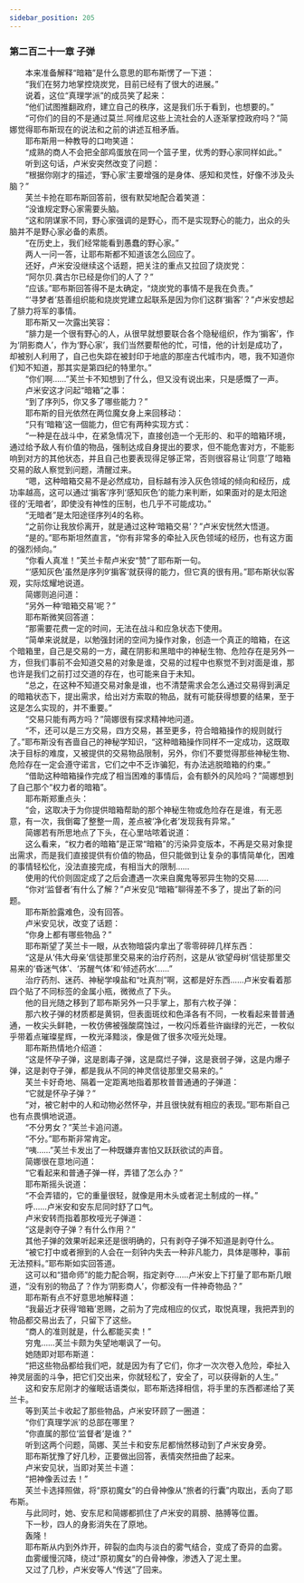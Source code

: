 ```yaml
---
sidebar_position: 205
---
```

### 第二百二十一章 子弹  


　　本来准备解释“暗箱”是什么意思的耶布斯愣了一下道：  
　　“我们在努力地掌控烧炭党，目前已经有了很大的进展。”  
　　说着，这位“真理学派”的成员笑了起来：  
　　“他们试图推翻政府，建立自己的秩序，这是我们乐于看到，也想要的。”  
　　“可你们的目的不是通过莫兰.阿维尼这些上流社会的人逐渐掌控政府吗？”简娜觉得耶布斯现在的说法和之前的讲述互相矛盾。  
　　耶布斯用一种教导的口吻笑道：  
　　“成熟的商人不会把全部鸡蛋放在同一个篮子里，优秀的野心家同样如此。”  
　　听到这句话，卢米安突然改变了问题：  
　　“根据你刚才的描述，‘野心家’主要增强的是身体、感知和灵性，好像不涉及头脑？”  
　　芙兰卡抢在耶布斯回答前，很有默契地配合着笑道：  
　　“没谁规定野心家需要头脑。  
　　“这和阴谋家不同，野心家强调的是野心，而不是实现野心的能力，出众的头脑并不是野心家必备的素质。  
　　“在历史上，我们经常能看到愚蠢的野心家。”  
　　两人一问一答，让耶布斯都不知道该怎么回应了。  
　　还好，卢米安没继续这个话题，把关注的重点又拉回了烧炭党：  
　　“阿尔贝.龚古尔已经是你们的人了？”  
　　“应该。”耶布斯回答得不是太确定，“烧炭党的事情不是我在负责。”  
　　“‘寻梦者’慈善组织能和烧炭党建立起联系是因为你们这群‘掮客’？”卢米安想起了腓力将军的事情。  
　　耶布斯又一次露出笑容：  
　　“腓力是一个很有野心的人，从很早就想要联合各个隐秘组织，作为‘掮客’，作为‘阴影商人’，作为‘野心家’，我们当然要帮他的忙，可惜，他的计划是成功了，却被别人利用了，自己也失踪在被封印于地底的那座古代城市内，嗯，我不知道你们知不知道，那其实是第四纪的特里尔。”  
　　“你们啊……”芙兰卡不知想到了什么，但又没有说出来，只是感慨了一声。  
　　卢米安这才问起“暗箱”之事：  
　　“到了序列5，你又多了哪些能力？”  
　　耶布斯的目光依然在两位魔女身上来回移动：  
　　“只有‘暗箱’这一個能力，但它有两种实现方式：  
　　“一种是在战斗中，在紧急情况下，直接创造一个无形的、和平的暗箱环境，通过给予敌人有价值的物品，强制达成自身提出的要求，但不能危害对方，不能影响到对方的其他状态，并且自己也要表现得足够正常，否则很容易让‘同意’了暗箱交易的敌人察觉到问题，清醒过来。  
　　“嗯，这种暗箱交易不是必然成功，目标越有涉入灰色领域的倾向和经历，成功率越高，这可以通过‘掮客’序列‘感知灰色’的能力来判断，如果面对的是太阳途径的‘无暗者’，即使没有神性的压制，也几乎不可能成功。”  
　　“无暗者”是太阳途径序列4的名称。  
　　“之前你让我放伱离开，就是通过这种‘暗箱交易’？”卢米安恍然大悟道。  
　　“是的。”耶布斯坦然直言，“你有非常多的牵扯入灰色领域的经历，也有这方面的强烈倾向。”  
　　“你看人真准！”芙兰卡帮卢米安“赞”了耶布斯一句。  
　　“‘感知灰色’虽然是序列9‘掮客’就获得的能力，但它真的很有用。”耶布斯状似客观，实际炫耀地说道。  
　　简娜则追问道：  
　　“另外一种‘暗箱交易’呢？”  
　　耶布斯微笑回答道：  
　　“那需要花费一定的时间，无法在战斗和应急状态下使用。  
　　“简单来说就是，以勉强封闭的空间为操作对象，创造一个真正的暗箱，在这个暗箱里，自己是交易的一方，藏在阴影和黑暗中的神秘生物、危险存在是另外一方，但我们事前不会知道交易的对象是谁，交易的过程中也察觉不到对面是谁，那也许是我们之前打过交道的存在，也可能来自于未知。  
　　“总之，在这种不知道交易对象是谁，也不清楚需求会怎么通过交易得到满足的暗箱状态下，提出需求，给出对方索取的物品，就有可能获得想要的结果，至于这是怎么实现的，并不重要。”  
　　“交易只能有两方吗？”简娜很有探求精神地问道。  
　　“不，还可以是三方交易，四方交易，甚至更多，符合暗箱操作的规则就行了。”耶布斯没有吝啬自己的神秘学知识，“这种暗箱操作同样不一定成功，这既取决于目标的难度，又被提供的交易物品限制，另外，你们不要觉得那些神秘生物、危险存在一定会遵守诺言，它们之中不乏诈骗犯，有办法逃脱暗箱的约束。”  
　　“借助这种暗箱操作完成了相当困难的事情后，会有额外的风险吗？”简娜想到了自己那个“权力者的暗箱”。  
　　耶布斯郑重点头：  
　　“会，这取决于为你提供暗箱帮助的那个神秘生物或危险存在是谁，有无恶意，有一次，我倒霉了整整一周，差点被‘净化者’发现我有异常。”  
　　简娜若有所思地点了下头，在心里咕哝着说道：  
　　这么看来，“权力者的暗箱”是正常“暗箱”的污染异变版本，不再是交易对象提出需求，而是我们直接提供有价值的物品，但只能做到让复杂的事情简单化，困难的事情轻松化，没法直接完成，有相当大的限制……  
　　使用的代价则固定成了之后会遭遇一次来自魔鬼等邪异生物的交易……  
　　“你对‘监督者’有什么了解？”卢米安见“暗箱”聊得差不多了，提出了新的问题。  
　　耶布斯脸露难色，没有回答。  
　　卢米安见状，改变了话题：  
　　“你身上都有哪些物品？”  
　　耶布斯望了芙兰卡一眼，从衣物暗袋内拿出了零零碎碎几样东西：  
　　“这是从‘伟大母亲’信徒那里交易来的治疗药剂，这是从‘欲望母树’信徒那里交易来的‘昏迷气体’、‘苏醒气体’和‘倾述药水’……”  
　　治疗药剂、迷药、神秘学嗅盐和“吐真剂”啊，这都是好东西……卢米安看着那四个贴了不同标签的金属小瓶，微微点了下头。  
　　他的目光随之移到了耶布斯另外一只手掌上，那有六枚子弹：  
　　那六枚子弹的材质都是黄铜，但表面斑纹和色泽各有不同，一枚看起来普普通通，一枚尖头鲜艳，一枚仿佛被强酸腐蚀过，一枚闪烁着些许幽绿的光芒，一枚似乎带着点璀璨星辉，一枚光泽黯淡，像是做了很多次哑光处理。  
　　耶布斯热情地介绍道：  
　　“这是怀孕子弹，这是剧毒子弹，这是腐烂子弹，这是衰弱子弹，这是内爆子弹，这是剥夺子弹，都是我从不同的神灵信徒那里交易来的。”  
　　芙兰卡好奇地、隔着一定距离地指着那枚普普通通的子弹道：  
　　“它就是怀孕子弹？”  
　　“对，被它射中的人和动物必然怀孕，并且很快就有相应的表现。”耶布斯自己也有点畏惧地说道。  
　　“不分男女？”芙兰卡追问道。  
　　“不分。”耶布斯非常肯定。  
　　“咦……”芙兰卡发出了一种既嫌弃害怕又跃跃欲试的声音。  
　　简娜很在意地问道：  
　　“它看起来和普通子弹一样，弄错了怎么办？”  
　　耶布斯摇头说道：  
　　“不会弄错的，它的重量很轻，就像是用木头或者泥土制成的一样。”  
　　呼……卢米安和安东尼同时舒了口气。  
　　卢米安转而指着那枚哑光子弹道：  
　　“这是剥夺子弹？有什么作用？”  
　　其他子弹的效果听起来还是很明确的，只有剥夺子弹不知道是剥夺什么。  
　　“被它打中或者擦到的人会在一刻钟内失去一种非凡能力，具体是哪种，事前无法预料。”耶布斯如实回答道。  
　　这可以和“猎命师”的能力配合啊，指定剥夺……卢米安上下打量了耶布斯几眼道，“没有别的物品了？作为‘阴影商人’，你都没有一件神奇物品？”  
　　耶布斯有点不好意思地解释道：  
　　“我最近才获得‘暗箱’恩赐，之前为了完成相应的仪式，取悦真理，我把弄到的物品都交易出去了，只留下了这些。  
　　“商人的准则就是，什么都能买卖！”  
　　穷鬼……芙兰卡颇为失望地嘲讽了一句。  
　　她随即对耶布斯道：  
　　“把这些物品都给我们吧，就是因为有了它们，你才一次次卷入危险，牵扯入神灵层面的斗争，把它们交出来，你就轻松了，安全了，可以获得新的人生。”  
　　这和安东尼刚才的催眠话语类似，耶布斯选择相信，将手里的东西都递给了芙兰卡。  
　　等到芙兰卡收起了那些物品，卢米安环顾了一圈道：  
　　“你们‘真理学派’的总部在哪里？  
　　“你直属的那位‘监督者’是谁？”  
　　听到这两个问题，简娜、芙兰卡和安东尼都悄然移动到了卢米安身旁。  
　　耶布斯犹豫了好几秒，正要做出回答，表情突然扭曲了起来。  
　　卢米安见状，当即对芙兰卡道：  
　　“把神像丢过去！”  
　　芙兰卡选择照做，将“原初魔女”的白骨神像从“旅者的行囊”内取出，丢向了耶布斯。  
　　与此同时，她、安东尼和简娜都抓住了卢米安的肩膀、胳膊等位置。  
　　下一秒，四人的身影消失在了原地。  
　　轰隆！  
　　耶布斯从内到外炸开，碎裂的血肉与淡白的雾气结合，变成了奇异的血雾。  
　　血雾缓慢沉降，绕过“原初魔女”的白骨神像，渗透入了泥土里。  
　　又过了几秒，卢米安等人“传送”了回来。  

